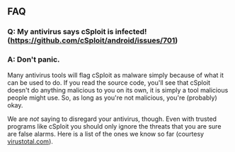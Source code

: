 ## **FAQ**

### Q: My antivirus says cSploit is infected! (https://github.com/cSploit/android/issues/701)
### A: Don't panic.
Many antivirus tools will flag cSploit as malware simply because of what it can be used to do. If you read the source code, you'll see that cSploit doesn't do anything malicious to you on its own, it is simply a tool malicious people might use. So, as long as you're not malicious, you're (probably) okay.

We are *not* saying to disregard your antivirus, though. Even with trusted programs like cSploit you should only ignore the threats that you are sure are false alarms. Here is a list of the ones we know so far (courtesy [virustotal.com](https://www.virustotal.com/en/file/40f2baaffd5fdc5e03b42cb9cddf80752d4071a85fa47c22930262c901f83e3b/analysis/1466504404/)).